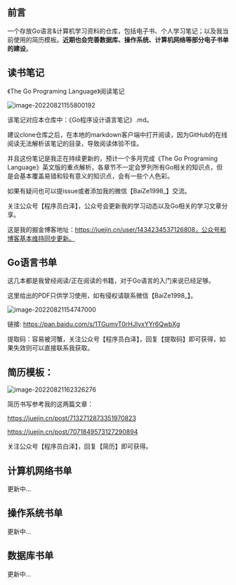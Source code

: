 ## 前言

一个存放Go语言&计算机学习资料的仓库，包括电子书、个人学习笔记；以及我当前使用的简历模板。**近期也会完善数据库、操作系统、计算机网络等部分电子书单的建设**。

## 读书笔记

《The Go Programing Language》阅读笔记

![image-20220821155800192](https://baize-blog-images.oss-cn-shanghai.aliyuncs.com/img/image-20220821155800192.png)

该笔记对应本仓库中：《Go程序设计语言笔记》.md。

建议clone仓库之后，在本地的markdown客户端中打开阅读，因为GitHub的在线阅读无法解析该笔记的目录，导致阅读体验不佳。

并且这份笔记是我正在持续更新的，预计一个多月完成《The Go Programing Language》英文版的重点解析，各章节不一定会罗列所有Go相关的知识点，但是会基本覆盖易错和较有意义的知识点，会有一些个人色彩。

如果有疑问也可以提issue或者添加我的微信【BaiZe1998_】交流。

关注公众号【程序员白泽】，公众号会更新我的学习动态以及Go相关的学习文章分享。

这是我的掘金博客地址：https://juejin.cn/user/1434234537126808，公众号和博客基本维持同步更新。

## Go语言书单

这几本都是我曾经阅读/正在阅读的书籍，对于Go语言的入门来说已经足够。

这里给出的PDF只供学习使用，如有侵权请联系微信【BaiZe1998_】。

![image-20220821154747000](https://baize-blog-images.oss-cn-shanghai.aliyuncs.com/img/image-20220821154747000.png)

链接: https://pan.baidu.com/s/1TGumvT0rHJIyxYYr6QwbXg

提取码：容易被河蟹，关注公众号【程序员白泽】，回复【提取码】即可获得，如果失效则可以直接联系我获取。

## 简历模板：

![image-20220821162326276](https://baize-blog-images.oss-cn-shanghai.aliyuncs.com/img/image-20220821162326276.png)

简历书写参考我的这两篇文章：

https://juejin.cn/post/7132712873351970823

https://juejin.cn/post/7071849573127290894

关注公众号【程序员白泽】，回复【简历】即可获得。

## 计算机网络书单

更新中...

## 操作系统书单

更新中...

## 数据库书单

更新中...


